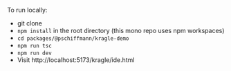 To run locally:

- git clone
- `npm install` in the root directory (this mono repo uses npm workspaces)
- `cd packages/@pschiffmann/kragle-demo`
- `npm run tsc`
- `npm run dev`
- Visit http://localhost:5173/kragle/ide.html
